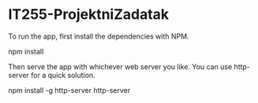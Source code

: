 # IT255-ProjektniZadatak

To run the app, first install the dependencies with NPM.

npm install

Then serve the app with whichever web server you like. You can use http-server for a quick solution.

npm install -g http-server
http-server
